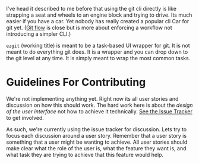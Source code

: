 I've head it described to me before that using the git cli directly is like strapping a seat and wheels to an engine block and trying to drive. Its much easier if you have a car. Yet nobody has really created a popular cli Car for git yet. ([Git flow](http://datasift.github.io/gitflow/IntroducingGitFlow.html) is close but is more about enforcing a workflow not introducing a simpler CLI.)

`ezgit` (working title) is meant to be a task-based UI wrapper for git. It is not meant to do everything git does. It is a wrapper and you can drop down to the git level at any time. It is simply meant to wrap the most common tasks.

# Guidelines For Contributing

We're not implementing anything yet. Right now its all user stories and discussion on how this should work. The hard work here is about the *design of the user interface* not how to achieve it technically. [See the Issue Tracker](https://github.com/togakangaroo/ezgit/issues) to get involved.

As such, we're currently using the issue tracker for discussion. Lets try to focus each discussion around a user story. Remember that a user story is something that a user might be wanting to achieve. All user stories should make clear what the role of the user is, what the feature they want is, and what task they are trying to achieve that this feature would help.
